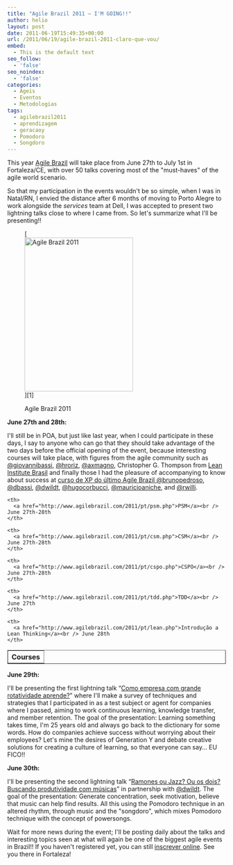 ```yaml
---
title: "Agile Brazil 2011 – I'M GOING!!"
author: helio
layout: post
date: 2011-06-19T15:49:35+00:00
url: /2011/06/19/agile-brazil-2011-claro-que-vou/
embed:
  - This is the default text
seo_follow:
  - 'false'
seo_noindex:
  - 'false'
categories:
  - Ageis
  - Eventos
  - Metodologias
tags:
  - agilebrazil2011
  - aprendizagem
  - geracaoy
  - Pomodoro
  - Songdoro
---
```


This year <a title="Agile Brazil" href="http://agilebrazil.com" target="_blank">Agile Brazil</a> will take place from June 27th to July 1st in Fortaleza/CE, with over 50 talks covering most of the "must-haves" of the agile world scenario.

So that my participation in the events wouldn't be so simple, when I was in Natal/RN, I envied the distance after 6 months of moving to Porto Alegre to work alongside the _services_ team at Dell, I was accepted to present two lightning talks close to where I came from. So let's summarize what I'll be presenting!!

<figure id="attachment_359" style="width: 250px" class="wp-caption alignleft">

[<img class="size-full wp-image-359" src="http://www.helmed.net/blog/wp-content/uploads/2011/06/banner-250.png" alt="Agile Brazil 2011" width="250" height="354" srcset="http://www.helmed.net/blog/wp-content/uploads/2011/06/banner-250.png 250w, http://www.helmed.net/blog/wp-content/uploads/2011/06/banner-250-211x300.png 211w" sizes="(max-width: 250px) 100vw, 250px" />][1]<figcaption class="wp-caption-text">Agile Brazil 2011</figcaption></figure>

**June 27th and 28th:**

I'll still be in POA, but just like last year, when I could participate in these days, I say to anyone who can go that they should take advantage of the two days before the official opening of the event, because interesting courses will take place, with figures from the agile community such as <a title="Giovanni Bassi" href="http://twitter.com/#!/giovannibassi" target="_blank">@giovannibassi</a>, <a title="Heitor Roriz" href="https://twitter.com/#!/hroriz" target="_blank">@hroriz</a>, <a title="Alexandre Magno" href="http://twitter.com/#!/axmagno" target="_blank">@axmagno</a>, Christopher G. Thompson from <a href="http://www.lean.org.br/" target="_blank">Lean Institute Brasil</a> and finally those I had the pleasure of accompanying to know about success at <a title="Agile Brazil 2010 - Introdução XP" href="http://www.helmed.net/blog/2010/06/22/agile-brazil-2010-introducao-a-programacao-extrema-xp/" target="_blank">curso de XP do último Agile Brazil </a> <a title="Bruno Pedroso" href="http://twitter.com/#!/brunopedroso" target="_blank">@brunopedroso</a>, <a title="Dairton Bassi" href="http://twitter.com/#!/dbassi" target="_blank">@dbassi</a>, <a title="Daniel Wildt" href="http://twitter.com/#!/dwildt" target="_blank">@dwildt</a>, <a title="Hugo Corbucci" href="http://twitter.com/#!/hugocorbucci" target="_blank">@hugocorbucci</a>, <a title="Mauricio Aniche" href="http://twitter.com/#!/mauricioaniche" target="_blank">@mauricioaniche</a>, and <a title="Renato Willi" href="http://twitter.com/#!/rwilli" target="_blank">@rwilli</a>.

<table border="1">
  <tr>
    <th>
      Courses
    </th>

    <th>
      <a href="http://www.agilebrazil.com/2011/pt/psm.php">PSM</a><br /> June 27th-28th
    </th>

    <th>
      <a href="http://www.agilebrazil.com/2011/pt/csm.php">CSM</a><br /> June 27th-28th
    </th>

    <th>
      <a href="http://www.agilebrazil.com/2011/pt/cspo.php">CSPO</a><br /> June 27th-28th
    </th>

    <th>
      <a href="http://www.agilebrazil.com/2011/pt/tdd.php">TDD</a><br /> June 27th
    </th>

    <th>
      <a href="http://www.agilebrazil.com/2011/pt/lean.php">Introdução a Lean Thinking</a><br /> June 28th
    </th>

  </tr>
</table>

**June 29th:**

I'll be presenting the first lightning talk “<a title="Como empresea com grande rotatividade aprende?" href="http://www.agilebrazil.com/2011/pt/detalhes.php#lts_1" target="_blank">Como empresa com grande rotatividade aprende?</a>” where I'll make a survey of techniques and strategies that I participated in as a test subject or agent for companies where I passed, aiming to work continuous learning, knowledge transfer, and member retention. The goal of the presentation: Learning something takes time, I'm 25 years old and always go back to the dictionary for some words. How do companies achieve success without worrying about their employees? Let's mine the desires of Generation Y and debate creative solutions for creating a culture of learning, so that everyone can say… EU FICO!!

**June 30th:**

I'll be presenting the second lightning talk “<a href="http://www.agilebrazil.com/2011/pt/detalhes.php#lts_3" target="_blank">Ramones ou Jazz? Ou os dois? Buscando produtividade com músicas</a>” in partnership with <a title="Daniel Wildt" href="http://twitter.com/#!/dwildt" target="_blank">@dwildt</a>. The goal of the presentation: Generate concentration, seek motivation, believe that music can help find results. All this using the Pomodoro technique in an altered rhythm, through music and the "songdoro", which mixes Pomodoro technique with the concept of powersongs.

Wait for more news during the event; I'll be posting daily about the talks and interesting topics seen at what will again be one of the biggest agile events in Brazil!! If you haven't registered yet, you can still <a title="Inscrição para Agile Brazil 2011" href="http://submissoes.agilebrazil.com/attendees/new" target="_blank">inscrever online</a>. See you there in Fortaleza!

&nbsp;

&nbsp;
